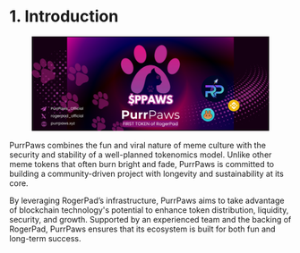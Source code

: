 # 1. Introduction

<figure><img src="../../../.gitbook/assets/git (640 x 360 px) (900 x 300 px).png" alt=""><figcaption></figcaption></figure>

PurrPaws combines the fun and viral nature of meme culture with the security and stability of a well-planned tokenomics model. Unlike other meme tokens that often burn bright and fade, PurrPaws is committed to building a community-driven project with longevity and sustainability at its core.

By leveraging RogerPad’s infrastructure, PurrPaws aims to take advantage of blockchain technology's potential to enhance token distribution, liquidity, security, and growth. Supported by an experienced team and the backing of RogerPad, PurrPaws ensures that its ecosystem is built for both fun and long-term success.
